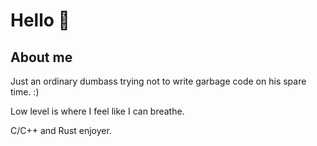 # Hello 👋

## About me

Just an ordinary dumbass trying not to write garbage code on his spare time. :)

Low level is where I feel like I can breathe.

C/C++ and Rust enjoyer.

